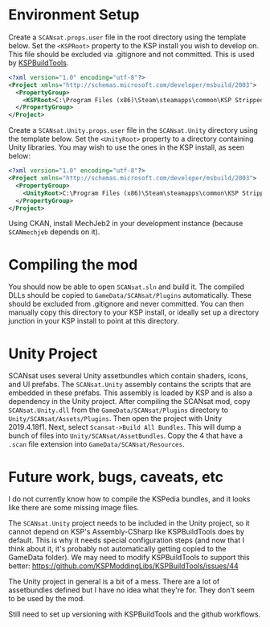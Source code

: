 # Environment Setup

Create a `SCANsat.props.user` file in the root directory using the template below.
Set the `<KSPRoot>` property to the KSP install you wish to develop on.
This file should be excluded via .gitignore and not committed.
This is used by [KSPBuildTools](https://github.com/kspmoddingLibs/kspbuildTools/).

```xml
<?xml version="1.0" encoding="utf-8"?>
<Project xmlns="http://schemas.microsoft.com/developer/msbuild/2003">
  <PropertyGroup>
    <KSPRoot>C:\Program Files (x86)\Steam\steamapps\common\KSP Stripped</KSPRoot>
  </PropertyGroup>
</Project>
```

Create a `SCANsat.Unity.props.user` file in the `SCANsat.Unity` directory using the template below.
Set the `<UnityRoot>` property to a directory containing Unity libraries.
You may wish to use the ones in the KSP install, as seen below:

```xml
<?xml version="1.0" encoding="utf-8"?>
<Project xmlns="http://schemas.microsoft.com/developer/msbuild/2003">
  <PropertyGroup>
    <UnityRoot>C:\Program Files (x86)\Steam\steamapps\common\KSP Stripped\KSP_x64_Data\Managed</UnityRoot>
  </PropertyGroup>
</Project>
```

Using CKAN, install MechJeb2 in your development instance (because `SCANmechjeb` depends on it).

# Compiling the mod

You should now be able to open `SCANsat.sln` and build it.
The compiled DLLs should be copied to `GameData/SCANsat/Plugins` automatically.
These should be excluded from .gitignore and never committed.
You can then manually copy this directory to your KSP install, or ideally set up a directory junction in your KSP install to point at this directory.

# Unity Project

SCANsat uses several Unity assetbundles which contain shaders, icons, and UI prefabs.
The `SCANsat.Unity` assembly contains the scripts that are embedded in these prefabs.
This assembly is loaded by KSP and is also a dependency in the Unity project.
After compiling the SCANsat mod, copy `SCANsat.Unity.dll` from the `GameData/SCANsat/Plugins` directory to `Unity/SCANsat/Assets/Plugins`.
Then open the project with Unity 2019.4.18f1.
Next, select `Scansat->Build All Bundles`.
This will dump a bunch of files into `Unity/SCANsat/AssetBundles`.
Copy the 4 that have a `.scan` file extension into `GameData/SCANsat/Resources`.

# Future work, bugs, caveats, etc

I do not currently know how to compile the KSPedia bundles, and it looks like there are some missing image files.

The `SCANsat.Unity` project needs to be included in the Unity project, so it cannot depend on KSP's Assembly-CSharp like KSPBuildTools does by default.
This is why it needs special configuration steps (and now that I think about it, it's probably not automatically getting copied to the GameData folder).
We may need to modify KSPBuildTools to support this better: https://github.com/KSPModdingLibs/KSPBuildTools/issues/44

The Unity project in general is a bit of a mess.  There are a lot of assetbundles defined but I have no idea what they're for.  They don't seem to be used by the mod.

Still need to set up versioning with KSPBuildTools and the github workflows.